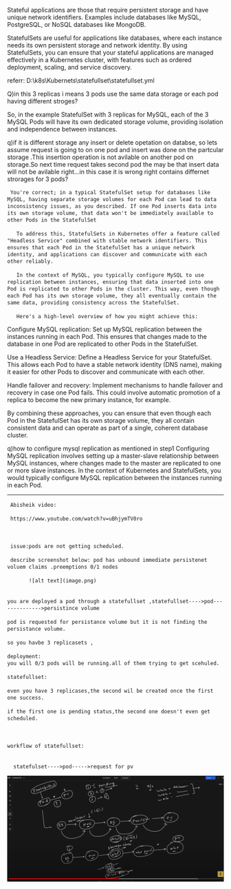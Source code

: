 

Stateful applications are those that require persistent storage and have unique network identifiers. Examples include databases like MySQL, PostgreSQL, or NoSQL databases like MongoDB.

StatefulSets are useful for applications like databases, where each instance needs its own persistent storage and network identity. By using StatefulSets, you can ensure that your stateful applications are managed effectively in a Kubernetes cluster, with features such as ordered deployment, scaling, and service discovery.

referr:
D:\k8s\Kubernets\statefullset\statefullset.yml

Q)in this 3 replicas i means 3 pods use the same data storage or each pod having different stroges?

  So, in the example StatefulSet with 3 replicas for MySQL, each of the 3 MySQL Pods will have its own dedicated storage volume, providing isolation and independence between instances.

q)if it is different storage any insert or delete opetation on databse, so lets assume  request is going to on one pod and insert was done on the partcular storage .This insertion operation is not avilable on another pod on storage.So next time request takes second pod the may be that insert data will not be avilable right...in this case it is wrong right contains differnet strorages for 3 pods?

     You're correct; in a typical StatefulSet setup for databases like MySQL, having separate storage volumes for each Pod can lead to data inconsistency issues, as you described. If one Pod inserts data into its own storage volume, that data won't be immediately available to other Pods in the StatefulSet

       To address this, StatefulSets in Kubernetes offer a feature called "Headless Service" combined with stable network identifiers. This ensures that each Pod in the StatefulSet has a unique network identity, and applications can discover and communicate with each other reliably.

       In the context of MySQL, you typically configure MySQL to use replication between instances, ensuring that data inserted into one Pod is replicated to other Pods in the cluster. This way, even though each Pod has its own storage volume, they all eventually contain the same data, providing consistency across the StatefulSet.

       Here's a high-level overview of how you might achieve this:

Configure MySQL replication: Set up MySQL replication between the instances running in each Pod. This ensures that changes made to the database in one Pod are replicated to other Pods in the StatefulSet.

Use a Headless Service: Define a Headless Service for your StatefulSet. This allows each Pod to have a stable network identity (DNS name), making it easier for other Pods to discover and communicate with each other.

Handle failover and recovery: Implement mechanisms to handle failover and recovery in case one Pod fails. This could involve automatic promotion of a replica to become the new primary instance, for example.

By combining these approaches, you can ensure that even though each Pod in the StatefulSet has its own storage volume, they all contain consistent data and can operate as part of a single, coherent database cluster.


q)how to configure mysql replication as mentioned in step1
Configuring MySQL replication involves setting up a master-slave relationship between MySQL instances, where changes made to the master are replicated to one or more slave instances. In the context of Kubernetes and StatefulSets, you would typically configure MySQL replication between the instances running in each Pod.


**********************************************************************************************************************

     Abisheik video:

     https://www.youtube.com/watch?v=uBhjymTV0ro



     issue:pods are not getting scheduled.

     describe screenshot below: pod has unbound immediate persistenet voluem claims .preemptions 0/1 nodes  

           ![alt text](image.png)
    

    you are deployed a pod through a statefullset ,statefullset---->pod-------------->persistince volume 

    pod is requested for persistance volume but it is not finding the persistance volume.

    so you havbe 3 replicasets ,
    
    deployment:
    you will 0/3 pods will be running.all of them trying to get scehuled.

    statefullset:

    even you have 3 replicases,the second wil be created once the first one success.

    if the first one is pending status,the second one doesn't even get scheduled.



    workflow of statefullset:

      
      statefulset---->pod----->request for pv


![alt text](image-1.png)


